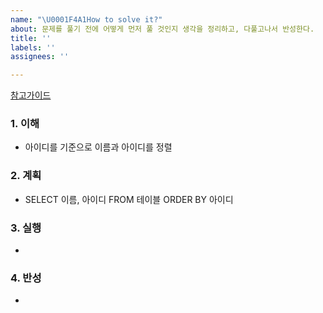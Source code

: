 ```yaml
---
name: "\U0001F4A1How to solve it?"
about: 문제를 풀기 전에 어떻게 먼저 풀 것인지 생각을 정리하고, 다풀고나서 반성한다.
title: ''
labels: ''
assignees: ''

---
```


[참고가이드](https://megaptera.notion.site/6-5f9b4105eb0748fd8f8baa631d92d6ea)

### 1. 이해
- 아이디를 기준으로 이름과 아이디를 정렬

### 2. 계획
- SELECT 이름, 아이디 FROM 테이블 ORDER BY 아이디

### 3. 실행
- 

### 4. 반성
-
